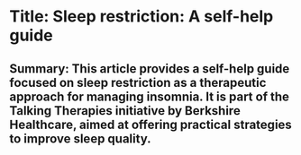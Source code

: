 # Title: Sleep restriction: A self-help guide

## Summary: This article provides a self-help guide focused on sleep restriction as a therapeutic approach for managing insomnia. It is part of the Talking Therapies initiative by Berkshire Healthcare, aimed at offering practical strategies to improve sleep quality.